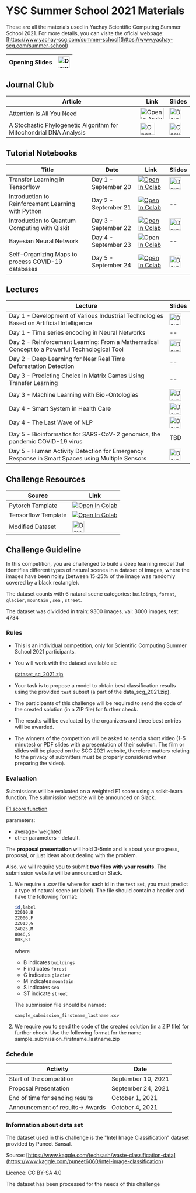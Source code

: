 # YSC Summer School 2021 Materials

These are all the materials used in Yachay Scientific Computing Summer School 2021. For more details, you can visite the oficial webpage: [https://www.yachay-scg.com/summer-school](https://www.yachay-scg.com/summer-school)

| Opening Slides | <a href="https://drive.google.com/file/d/1ZWHio3V1wWzt_FpucBV1CB3JcA6PQxft/view?usp=sharing" target="_parent"><img src="https://cdn.icon-icons.com/icons2/2642/PNG/512/google_drive_logo_icon_159334.png" width="32" height="32" alt="Download Dataset"/></a> |
|--------------------------------------------------------------------|------|

## Journal Club

| Article                                                            | Link | Slides |
|--------------------------------------------------------------------|------|-------|
| Attention Is All You Need                                          |  <a href="https://arxiv.org/abs/1706.03762" target="_parent"><img src="https://upload.wikimedia.org/wikipedia/commons/a/a8/ArXiv_web.svg" width="64" height="32" alt="Open In Arxiv"/></a>     | <a href="https://drive.google.com/file/d/14ThLIuTZTS7YkqTApbtsQ01o0kpg8piE/view?usp=sharing" target="_parent"><img src="https://cdn.icon-icons.com/icons2/2642/PNG/512/google_drive_logo_icon_159334.png" width="32" height="32" alt="Download Dataset"/></a>   |
| A Stochastic Phylogenetic Algorithm for Mitochondrial DNA Analysis |  <a href="https://www.frontiersin.org/articles/10.3389/fgene.2019.00066/full" target="_parent"><img src="https://3718aeafc638f96f5bd6-d4a9ca15fc46ba40e71f94dec0aad28c.ssl.cf1.rackcdn.com/admin-header-logo.png" width="40" height="32" alt="Open In Genetics"/></a>    |  <a href="https://www.canva.com/design/DAEq1wg1ob8/5Z3zVKKIydB_nLa1VLmyPw/view?utm_content=DAEq1wg1ob8&utm_campaign=designshare&utm_medium=link&utm_source=publishsharelink" target="_parent"><img src="https://1000marcas.net/wp-content/uploads/2020/01/Canva-emblema.jpg" width="32" height="32" alt="Canvas Slides"/></a>   |

## Tutorial Notebooks

| Title             | Date                       | Link | Slides |
|-------------------|----------------------------|------| -------|
| Transfer Learning in Tensorflow | Day 1 - September 20 |   <a href="https://colab.research.google.com/github/YachaySCG/summer_school_2021/blob/master/tutorial_day1_transfer_learning.ipynb" target="_parent"><img src="https://colab.research.google.com/assets/colab-badge.svg" alt="Open In Colab"/></a>   | <a href="https://docs.google.com/presentation/d/1aIZ94LI6U-ew5hrFsfg-EDZKmMgaH3pz/edit?usp=sharing&ouid=115969927324318402062&rtpof=true&sd=true" target="_parent"><img src="https://cdn.icon-icons.com/icons2/2642/PNG/512/google_drive_logo_icon_159334.png" width="32" height="32" alt="Download Dataset"/></a>  |
| Introduction to Reinforcement Learning with Python | Day 2 - September 21 |   <a href="https://colab.research.google.com/github/YachaySCG/summer_school_2021/blob/master/tutorial_day2_reinforcemen_learning.ipynb" target="_parent"><img src="https://colab.research.google.com/assets/colab-badge.svg" alt="Open In Colab"/></a>    | -- |
| Introduction to Quantum Computing with Qiskit | Day 3 - September 22 | <a href="https://colab.research.google.com/github/YachaySCG/summer_school_2021/blob/master/tutorial_day3_quantum_computing.ipynb" target="_parent"><img src="https://colab.research.google.com/assets/colab-badge.svg" alt="Open In Colab"/></a> | <a href="https://docs.google.com/presentation/d/1mw8B0lA9XlMQFVJsYsWbe52fcnKowMlm/edit?usp=sharing&ouid=115969927324318402062&rtpof=true&sd=true" target="_parent"><img src="https://cdn.icon-icons.com/icons2/2642/PNG/512/google_drive_logo_icon_159334.png" width="32" height="32" alt="Download Dataset"/></a> |
| Bayesian Neural Network | Day 4 - September 23 | <a href="https://colab.research.google.com/github/YachaySCG/summer_school_2021/blob/master/tutorial_day4_bayesian_neural_network.ipynb" target="_parent"><img src="https://colab.research.google.com/assets/colab-badge.svg" alt="Open In Colab"/></a> | -- |
| Self-Organizing Maps to process COVID-19 databases | Day 5 - September 24 |  <a href="https://colab.research.google.com/github/YachaySCG/summer_school_2021/blob/master/tutorial_day5_self_organizing_maps.ipynb" target="_parent"><img src="https://colab.research.google.com/assets/colab-badge.svg" alt="Open In Colab"/></a> | <a href="https://docs.google.com/presentation/d/1D5uBuLD-pyhCdjU3_q8Sj-TNzx6Q1ict/edit?usp=sharing&ouid=115969927324318402062&rtpof=true&sd=true" target="_parent"><img src="https://cdn.icon-icons.com/icons2/2642/PNG/512/google_drive_logo_icon_159334.png" width="32" height="32" alt="Download Dataset"/></a> |

## Lectures
| Lecture              | Slides |
|---------------------|------|
| Day 1 - Development of Various Industrial Technologies Based on Artificial Intelligence | <a href="https://drive.google.com/file/d/1_QGe6xqrutjKiqbSqmcT0rtCNzxhkfRp/view?usp=sharing" target="_parent"><img src="https://cdn.icon-icons.com/icons2/2642/PNG/512/google_drive_logo_icon_159334.png" width="32" height="32" alt="Download Dataset"/></a> |
| Day 1 - Time series encoding in Neural Networks | -- |
| Day 2 - Reinforcement Learning: From a Mathematical Concept to a Powerful Technological Tool| <a href="https://docs.google.com/presentation/d/1_vE4iTeyYOt__I2SMARRMDQ_tYs1mqSk/edit?usp=sharing&ouid=115969927324318402062&rtpof=true&sd=true" target="_parent"><img src="https://cdn.icon-icons.com/icons2/2642/PNG/512/google_drive_logo_icon_159334.png" width="32" height="32" alt="Download Dataset"/></a> |
| Day 2 - Deep Learning for Near Real Time Deforestation Detection | -- |
| Day 3 - Predicting Choice in Matrix Games Using Transfer Learning | -- |
| Day 3 - Machine Learning with Bio-Ontologies | <a href="https://drive.google.com/file/d/1Z8eTa8ijbc9q0FxtIpoPpd-MNVPLBu5Q/view?usp=sharing" target="_parent"><img src="https://cdn.icon-icons.com/icons2/2642/PNG/512/google_drive_logo_icon_159334.png" width="32" height="32" alt="Download Dataset"/></a> |
| Day 4 - Smart System in Health Care | <a href="https://docs.google.com/presentation/d/10h7uxO9EqwCGoPIEzhYh0gC7iLMVhqgV/edit?usp=sharing&ouid=115969927324318402062&rtpof=true&sd=true" target="_parent"><img src="https://cdn.icon-icons.com/icons2/2642/PNG/512/google_drive_logo_icon_159334.png" width="32" height="32" alt="Download Dataset"/></a> |
| Day 4 - The Last Wave of NLP | <a href="https://drive.google.com/file/d/1EyIzzRLMsw4SLJx-iM0nvMdtujiCqoEh/view?usp=sharing" target="_parent"><img src="https://cdn.icon-icons.com/icons2/2642/PNG/512/google_drive_logo_icon_159334.png" width="32" height="32" alt="Download Dataset"/></a> |
| Day 5 - Bioinformatics for SARS-CoV-2 genomics, the pandemic COVID-19 virus | TBD |
| Day 5 - Human Activity Detection for Emergency Response in Smart Spaces using Multiple Sensors | <a href="https://drive.google.com/file/d/1cJtJIyq3ABngU1DEYD9-Gf3bDTFiQ1Sq/view?usp=sharing" target="_parent"><img src="https://cdn.icon-icons.com/icons2/2642/PNG/512/google_drive_logo_icon_159334.png" width="32" height="32" alt="Download Dataset"/></a> |

## Challenge Resources

| Source              | Link |
|---------------------|------|
| Pytorch Template    | <a href="https://colab.research.google.com/github/YachaySCG/summer_school_2021/blob/master/template_pytorch_sc_2021.ipynb" target="_parent"><img src="https://colab.research.google.com/assets/colab-badge.svg" alt="Open In Colab"/></a>     |
| Tensorflow Template | <a href="https://colab.research.google.com/github/YachaySCG/summer_school_2021/blob/master/template_tensorflow_sc_2021.ipynb" target="_parent"><img src="https://colab.research.google.com/assets/colab-badge.svg" alt="Open In Colab"/></a>     |
| Modified Dataset    | <a href="https://drive.google.com/file/d/1pFWcrh9Qdn8irqognubPTjfaY1uDecFM/view?usp=sharing" target="_parent"><img src="https://cdn.icon-icons.com/icons2/2642/PNG/512/google_drive_logo_icon_159334.png" width="32" height="32" alt="Download Dataset"/></a>     |

## Challenge Guideline

In this competition, you are challenged to build a deep learning model that identifies different types of natural scenes in a dataset of images, where the images have been noisy (between 15-25% of the image was randomly covered by a black rectangle).

The dataset counts with 6 natural scene categories: `buildings`, `forest`, `glacier`, `mountain` , `sea` , `street`.

The dataset was dividided in train: 9300 images, val: 3000 images, test: 4734

### Rules

- This is an individual competition, only for Scientific Computing Summer School 2021 participants.
- You will work with the dataset available at:

    [dataset_sc_2021.zip](https://drive.google.com/file/d/1pFWcrh9Qdn8irqognubPTjfaY1uDecFM/view?usp=sharing)

- Your task is to propose a model to obtain best classification results using the provided `test` subset (a part of the data_scg_2021.zip).
- The participants of this challenge will be required to send the code of the created solution (in a ZIP file) for further check.
- The results will be evaluated by the organizers and three best entries will be awarded.
- The winners of the competition will be asked to send a short video (1-5 minutes) or PDF slides with a presentation of their solution. The film or slides will be placed on the SCG 2021 website, therefore matters relating to the privacy of submitters must be properly considered when preparing the video).

### Evaluation

Submissions will be evaluated on a weighted F1 score using a scikit-learn function. The submission website will be announced on Slack.

[F1 score function](https://scikit-learn.org/stable/modules/generated/sklearn.metrics.f1_score.html)

parameters: 

- average='weighted'
- other parameters - default.

The **proposal presentation** will hold 3-5min and is about your progress, proposal, or just ideas about dealing with the problem.

Also, we will require you to submit **two files with your results**. The submission website will be announced on Slack.

1. We require a .csv file where for each id in the `test` set, you must predict a type of natural scene (or label). The file should contain a header and have the following format:

    ```bash
    id,label
    22010,B
    22006,F
    22013,G
    24025,M
    8046,S
    803,ST
    ```

    where 

    - B indicates `buildings`
    - F indicates `forest`
    - G indicates `glacier`
    - M indicates `mountain`
    - S indicates `sea`
    - ST indicate `street`

    The submission file should be named: 

    `sample_submission_firstname_lastname.csv`

2. We require you to send the code of the created solution (in a ZIP file) for further check. Use the following format for the name
sample_submission_firstname_lastname.zip

### Schedule 

| Activity                         | Date               |
|----------------------------------|--------------------|
| Start of the competition         | September 10, 2021 |
| Proposal Presentation            | September 24, 2021 |
| End of time for sending results  | October 1, 2021    |
| Announcement of results-> Awards | October 4, 2021    |


### Information about data set

The dataset used in this challenge is the "Intel Image Classification" dataset provided by Puneet Bansal.

Source: [https://www.kaggle.com/techsash/waste-classification-data](https://www.kaggle.com/puneet6060/intel-image-classification)

Licence: CC BY-SA 4.0

The dataset has been processed for the needs of this challenge
